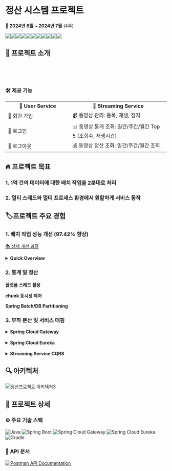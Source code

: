 # 정산 시스템 프로젝트

📅 **2024년 6월 ~ 2024년 7월** (4주)

<img src="https://img.shields.io/badge/Spring Boot-6DB33F?style=for-the-badge&logo=Spring Boot&logoColor=white"><img src="https://img.shields.io/badge/Spring%20Batch-6DB33F?style=for-the-badge&logo=spring&logoColor=white"><img src="https://img.shields.io/badge/Spring Cloud-6DB33F?style=for-the-badge&logo= &logoColor=white"><img src="https://img.shields.io/badge/Spring Security-6DB33F?style=for-the-badge&logo=Spring Security&logoColor=white"><img src="https://img.shields.io/badge/JPA-59666C?style=for-the-badge&logo=Hibernate&logoColor=white"><img src="https://img.shields.io/badge/QueryDSL-0769AD?style=for-the-badge&logo=Java&logoColor=white"><img src="https://img.shields.io/badge/MySQL-4479A1?style=for-the-badge&logo=MySQL&logoColor=white"><img src="https://img.shields.io/badge/Docker-2496ED?style=for-the-badge&logo=Docker&logoColor=white"><img src="https://img.shields.io/badge/Prometheus-E6522C?style=for-the-badge&logo=Prometheus&logoColor=white"><img src="https://img.shields.io/badge/Grafana-F46800?style=for-the-badge&logo=Grafana&logoColor=white"><img src="https://img.shields.io/badge/GitHub Actions-2088FF?style=for-the-badge&logo=GitHub Actions&logoColor=white">


## 📌 프로젝트 소개


  <h3  style="font-weight: bold; color: white; padding: 10px;">
    ️ 대용량 시청기록에 대한 통계 및 정산 시스템 
  </h3>


### 🛠️ 제공 기능

<table style="width: 100%;">
  <tr>
    <th style="width: 40%;">👥 User Service</th>
    <th style="width: 60%;">🎥 Streaming Service</th>
  </tr>
  <tr>
    <td>👤 회원 가입</td>
    <td>📹 동영상 관리: 등록, 재생, 정지</td>
  </tr>
  <tr>
    <td>🔐 로그인</td>
    <td>📊 동영상 통계 조회: 일간/주간/월간 Top 5 (조회수, 재생시간)</td>
  </tr>
  <tr>
    <td>🚪 로그아웃</td>
    <td>💰 동영상 정산 조회: 일간/주간/월간 조회</td>
  </tr>
</table>

## 🔥 프로젝트 목표
### 1.  1억 건의 데이터에 대한 배치 작업을 2분대로 처리
### 2.  멀티 스레드와 멀티 프로세스 환경에서 원할하게 서비스 동작

## 🏷️프로젝트 주요 경험 

### 1. 배치 작업 성능 개선 (97.42% 향상)
[📚 상세 개선 과정](https://www.notion.so/9e7b94b212764f31b2f76cc9dc8a7a8f)

<details>
<summary><strong>Quick Overview</strong></summary>

### 📊 최종 성능
✅ **1억 건 기준 실측 결과: 2m3s895ms**

### 📈 성능 개선 추이

| 단계 | 데이터 규모 | 처리 시간 | 개선율 |
|------|------------|-----------|--------|
| 최적화 전 | 5천만 건 | 40분+ | - |
| 1차 최적화 | 5천만 건 | 37분 12초 | 7%+ ↓ |
| 2차 최적화 | 5천만 건 | 10분 40초 | 73.33% ↓ |
| 3차 최적화 | 5천만 건 | 1분 1초 (추정)* | 97.42% ↓ |

*3차 최적화 결과는 1억 건 기준 실측치를 바탕으로 5천만 건에 대해 선형적으로 추정한 값입니다.

### 🚀 주요 개선 포인트
1. **1차 최적화**: Spring Batch 파티셔닝 도입, Chunk 크기 최적화
2. **2차 최적화**: 데이터베이스 인덱싱, 쿼리 최적화
3. **3차 최적화**: JPA 제거, JDBC 직접 사용, 벌크 연산 적용

</details>



### 2. 통계 및 정산 
**플랫폼 스레드 활용**

**chunk 동시성 제어**

**Spring Batch/DB Partitioning**

### 3. 부하 분산 및 서비스 매핑 
<details>
<summary><b>Spring Cloud Gateway</b></summary>
<ul>
<li>중앙 집중식 인증 및 권한 부여, JWT 토큰 검증</li>
<li>로드 밸런싱: 라운드 로빈 방식으로 트래픽 분산</li>
</ul>
</details>

<br>

<details>
<summary><b>Spring Cloud Eureka</b></summary>
<ul>
<li>Eureka 서비스 ID를 활용한 자동 서비스 매핑
<ul>
<li>Eureka에 등록된 서비스 ID를 활용하여 요청을 자동으로 해당 서비스로 매핑</li>
<li>streaming-service 멀티 프로세스를 동일한 serviceId로 매핑하여 효율적인 부하 분산</li>
</ul>
</li>
<li>Eureka Server를 통한 서비스 디스커버리
<ul>
<li>서비스 자동 등록 및 검색</li>
<li>서비스 헬스 체크 및 실시간 상태 모니터링</li>
</ul>
</li>
</ul>
</details>

<br>

<details>
<summary><b>Streaming Service CQRS</b></summary>
<ul>
<li>CQRS (Command Query Responsibility Segregation) 패턴 적용
<ul>
<li>명령(쓰기 작업)과 조회(읽기 작업)의 책임 분리</li>
</ul>
</li>
<li>DB Main-Replica 구조 구현
<ul>
<li>Main DB: 쓰기 작업 전담, 데이터 일관성 보장</li>
<li>Replica DB: 읽기 작업 전담, 조회 성능 최적화</li>
<li>DB 간 ROW단위 실시간 동기화로 데이터 정합성 유지</li>
</ul>
</li>
<li>트래픽 분산 및 가용성 향상
<ul>
<li>읽기 작업의 부하를 Replica DB로 분산</li>
</ul>
</li>
</ul>
</details>


## 🔍 아키텍처
![정산프로젝트 아키텍처3](https://github.com/user-attachments/assets/e8a2cd35-44b2-4e3d-aacc-69beb6342018)

## 📃 프로젝트 상세

### ⚙️️ 주요 기술 스택

![Java](https://img.shields.io/badge/Java-21-007396?style=flat-square&logo=java&logoColor=white)
![Spring Boot](https://img.shields.io/badge/Spring%20Boot-3.3.1-6DB33F?style=flat-square&logo=spring-boot&logoColor=white)
![Spring Cloud Gateway](https://img.shields.io/badge/Spring%20Cloud%20Gateway-4.1.4-6DB33F?style=flat-square&logo=spring&logoColor=white)
![Spring Cloud Eureka](https://img.shields.io/badge/Spring%20Cloud%20Eureka-4.1.2-6DB33F?style=flat-square&logo=spring&logoColor=white)
![Gradle](https://img.shields.io/badge/Gradle-8.8-02303A?style=flat-square&logo=gradle&logoColor=white)

### 📘 API 문서

[![Postman API Documentation](https://img.shields.io/badge/Postman-API%20Documentation-orange?style=for-the-badge&logo=postman)](https://documenter.getpostman.com/view/27591971/2sA3XWdKBy)

